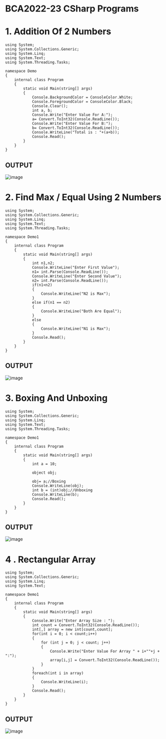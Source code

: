# BCA2022-23 CSharp Programs

# 1. Addition Of 2 Numbers
```
using System;
using System.Collections.Generic;
using System.Linq;
using System.Text;
using System.Threading.Tasks;

namespace Demo
{
    internal class Program
    {
        static void Main(string[] args)
        {
            Console.BackgroundColor = ConsoleColor.White;
            Console.ForegroundColor = ConsoleColor.Black;
            Console.Clear();
            int a, b;
            Console.Write("Enter Value For A:");
            a= Convert.ToInt32(Console.ReadLine());
            Console.Write("Enter Value For B:");
            b= Convert.ToInt32(Console.ReadLine());
            Console.WriteLine("Total is : "+(a+b));
            Console.Read();
        }
    }
}
```
## OUTPUT   

![image](https://user-images.githubusercontent.com/31475304/204727537-03fa383e-f335-4943-860d-7bcfc1d6df60.png)

# 2. Find Max / Equal Using 2 Numbers
```
using System;
using System.Collections.Generic;
using System.Linq;
using System.Text;
using System.Threading.Tasks;

namespace Demo1
{
    internal class Program
    {
        static void Main(string[] args)
        {
            int n1,n2;
            Console.WriteLine("Enter First Value");
            n1= int.Parse(Console.ReadLine());
            Console.WriteLine("Enter Second Value");
            n2= int.Parse(Console.ReadLine());
            if(n1<n2)
            {
                Console.WriteLine("N2 is Max");
            }
            else if(n1 == n2)
            {
                Console.WriteLine("Both Are Equal");
            }
            else
            {
                Console.WriteLine("N1 is Max");
            }
            Console.Read();
        }
    }
}
```
## OUTPUT

![image](https://user-images.githubusercontent.com/31475304/205203888-afe84ab8-8d8b-4326-882f-83678dfe3f95.png)

# 3. Boxing And Unboxing
```
using System;
using System.Collections.Generic;
using System.Linq;
using System.Text;
using System.Threading.Tasks;

namespace Demo1
{
    internal class Program
    {
        static void Main(string[] args)
        {
            int a = 10;

            object obj;

            obj= a;//Boxing
            Console.WriteLine(obj);
            int b = (int)obj;//Unboxing
            Console.WriteLine(b);
            Console.Read();
        }
    }
}
```
## OUTPUT
![image](https://user-images.githubusercontent.com/31475304/205205701-2f97850a-2881-49eb-8843-0a6d9fdfc773.png)

# 4 . Rectangular Array
```
using System;
using System.Collections.Generic;
using System.Linq;
using System.Text;

namespace Demo1
{
    internal class Program
    {
        static void Main(string[] args)
        {
            Console.Write("Enter Array Size : ");
            int count = Convert.ToInt32(Console.ReadLine());
            int[,] array = new int[count,count];
            for(int i = 0; i < count;i++) 
            {
                for (int j = 0; j < count; j++)
                {
                    Console.Write("Enter Value For Array " + i+""+j + ":");
                    array[i,j] = Convert.ToInt32(Console.ReadLine());
                }
            }
            foreach(int i in array)
            {
                Console.WriteLine(i);
            }
            Console.Read();
        }
    }
}
```
## OUTPUT
![image](https://user-images.githubusercontent.com/31475304/205809771-43359f63-17b5-40c2-b6d3-aa27a638d679.png)
